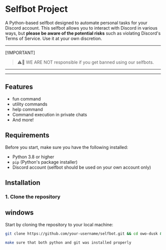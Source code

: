 # Selfbot Project

A Python-based selfbot designed to automate personal tasks for your Discord account. This selfbot allows you to interact with Discord in various ways, but **please be aware of the potential risks** such as violating Discord's Terms of Service. Use it at your own discretion.

---
[!IMPORTANT]
> ⚠️🚨 WE ARE NOT responsible if you get banned using our selfbots.
---

---
## Features
- fun command 
- utility commands
- help command 
- Command execution in private chats
- And more!

## Requirements
Before you start, make sure you have the following installed:
- Python 3.8 or higher
- `pip` (Python's package installer)
- Discord account (selfbot should be used on your own account only)

## Installation

### 1. Clone the repository

## windows
Start by cloning the repository to your local machine:
```bash
git clone https://github.com/your-username/selfbot.git && cd owo-dusk && python setup.py ````

make sure that both python and git was installed properly
